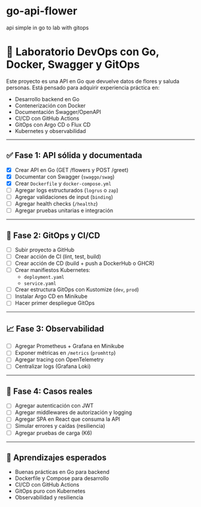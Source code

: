 # go-api-flower
api simple in go to lab with gitops

# 🧪 Laboratorio DevOps con Go, Docker, Swagger y GitOps

Este proyecto es una API en Go que devuelve datos de flores y saluda personas. Está pensado para adquirir experiencia práctica en:

- Desarrollo backend en Go
- Contenerización con Docker
- Documentación Swagger/OpenAPI
- CI/CD con GitHub Actions
- GitOps con Argo CD o Flux CD
- Kubernetes y observabilidad

---

## ✅ Fase 1: API sólida y documentada

- [x] Crear API en Go (GET /flowers y POST /greet)
- [x] Documentar con Swagger (`swaggo/swag`)
- [x] Crear `Dockerfile` y `docker-compose.yml`
- [ ] Agregar logs estructurados (`logrus` o `zap`)
- [ ] Agregar validaciones de input (`binding`)
- [ ] Agregar health checks (`/healthz`)
- [ ] Agregar pruebas unitarias e integración

---

## 🚀 Fase 2: GitOps y CI/CD

- [ ] Subir proyecto a GitHub
- [ ] Crear acción de CI (lint, test, build)
- [ ] Crear acción de CD (build + push a DockerHub o GHCR)
- [ ] Crear manifiestos Kubernetes:
  - `deployment.yaml`
  - `service.yaml`
- [ ] Crear estructura GitOps con Kustomize (`dev`, `prod`)
- [ ] Instalar Argo CD en Minikube
- [ ] Hacer primer despliegue GitOps

---

## 📈 Fase 3: Observabilidad

- [ ] Agregar Prometheus + Grafana en Minikube
- [ ] Exponer métricas en `/metrics` (`promhttp`)
- [ ] Agregar tracing con OpenTelemetry
- [ ] Centralizar logs (Grafana Loki)

---

## 🔐 Fase 4: Casos reales

- [ ] Agregar autenticación con JWT
- [ ] Agregar middlewares de autorización y logging
- [ ] Agregar SPA en React que consuma la API
- [ ] Simular errores y caídas (resiliencia)
- [ ] Agregar pruebas de carga (K6)

---

## 🧠 Aprendizajes esperados

- Buenas prácticas en Go para backend
- Dockerfile y Compose para desarrollo
- CI/CD con GitHub Actions
- GitOps puro con Kubernetes
- Observabilidad y resiliencia

